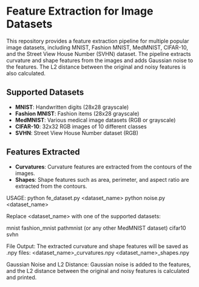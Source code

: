 # Feature Extraction for Image Datasets

This repository provides a feature extraction pipeline for multiple popular image datasets, including MNIST, Fashion MNIST, MedMNIST, CIFAR-10, and the Street View House Number (SVHN) dataset. The pipeline extracts curvature and shape features from the images and adds Gaussian noise to the features. The L2 distance between the original and noisy features is also calculated.

## Supported Datasets
- **MNIST**: Handwritten digits (28x28 grayscale)
- **Fashion MNIST**: Fashion items (28x28 grayscale)
- **MedMNIST**: Various medical image datasets (RGB or grayscale)
- **CIFAR-10**: 32x32 RGB images of 10 different classes
- **SVHN**: Street View House Number dataset (RGB)

## Features Extracted
- **Curvatures**: Curvature features are extracted from the contours of the images.
- **Shapes**: Shape features such as area, perimeter, and aspect ratio are extracted from the contours.

USAGE:
python fe_dataset.py <dataset_name>
python noise.py <dataset_name>

Replace <dataset_name> with one of the supported datasets:

mnist
fashion_mnist
pathmnist (or any other MedMNIST dataset)
cifar10
svhn


File Output:
The extracted curvature and shape features will be saved as .npy files:
<dataset_name>_curvatures.npy
<dataset_name>_shapes.npy


Gaussian Noise and L2 Distance:
Gaussian noise is added to the features, and the L2 distance between the original and noisy features is calculated and printed.